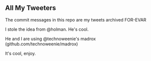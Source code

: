 All My Tweeters
---------------

The commit messages in this repo are my tweets archived FOR-EVAR

I stole the idea from @holman. He's cool. 

He and I are using @technoweenie's madrox (github.com/technoweenie/madrox)

It's cool, enjoy.
